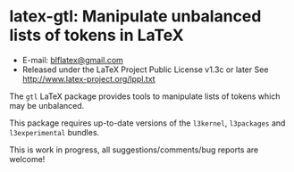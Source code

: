 latex-gtl: Manipulate unbalanced lists of tokens in LaTeX
====================================================
* E-mail: blflatex@gmail.com
* Released under the LaTeX Project Public License v1.3c or later
  See http://www.latex-project.org/lppl.txt

The `gtl` LaTeX package provides tools to manipulate lists of
tokens which may be unbalanced.

This package requires up-to-date versions of the `l3kernel`,
`l3packages` and `l3experimental` bundles.

This is work in progress, all suggestions/comments/bug reports are
welcome!
